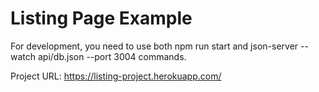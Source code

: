 # Listing Page Example

For development, you need to use both npm run start and json-server --watch api/db.json --port 3004 commands.

Project URL: https://listing-project.herokuapp.com/
